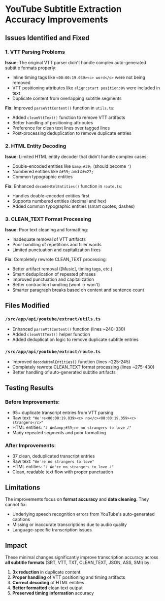 # YouTube Subtitle Extraction Accuracy Improvements

## Issues Identified and Fixed

### 1. VTT Parsing Problems
**Issue**: The original VTT parser didn't handle complex auto-generated subtitle formats properly:
- Inline timing tags like `<00:00:19.039><c> word</c>` were not being removed
- VTT positioning attributes like `align:start position:0%` were included in text
- Duplicate content from overlapping subtitle segments

**Fix**: Improved `parseVttContent()` function in `utils.ts`:
- Added `cleanVttText()` function to remove VTT artifacts
- Better handling of positioning attributes
- Preference for clean text lines over tagged lines
- Post-processing deduplication to remove duplicate entries

### 2. HTML Entity Decoding
**Issue**: Limited HTML entity decoder that didn't handle complex cases:
- Double-encoded entities like `&amp;#39;` (should become `'`)
- Numbered entities like `&#39;` and `&#x27;`
- Common typographic entities

**Fix**: Enhanced `decodeHtmlEntities()` function in `route.ts`:
- Handles double-encoded entities first
- Supports numbered entities (decimal and hex)
- Added common typographic entities (smart quotes, dashes)

### 3. CLEAN_TEXT Format Processing
**Issue**: Poor text cleaning and formatting:
- Inadequate removal of VTT artifacts
- Poor handling of repetitions and filler words
- Limited punctuation and capitalization fixes

**Fix**: Completely rewrote CLEAN_TEXT processing:
- Better artifact removal ([Music], timing tags, etc.)
- Smart deduplication of repeated phrases
- Improved punctuation and capitalization
- Better contraction handling (wont → won't)
- Smarter paragraph breaks based on content and sentence count

## Files Modified

### `/src/app/api/youtube/extract/utils.ts`
- Enhanced `parseVttContent()` function (lines ~240-330)
- Added `cleanVttText()` helper function
- Added deduplication logic to remove duplicate subtitle entries

### `/src/app/api/youtube/extract/route.ts`
- Improved `decodeHtmlEntities()` function (lines ~225-245)
- Completely rewrote CLEAN_TEXT format processing (lines ~275-430)
- Better handling of auto-generated subtitle artifacts

## Testing Results

### Before Improvements:
- 95+ duplicate transcript entries from VTT parsing
- Raw text: `"We're<00:00:19.039><c> no</c><00:00:19.359><c> strangers</c>"`
- HTML entities: `"♪ We&amp;#39;re no strangers to love ♪"`
- Many repeated segments and poor formatting

### After Improvements:
- 37 clean, deduplicated transcript entries
- Raw text: `"We're no strangers to love"`
- HTML entities: `"♪ We're no strangers to love ♪"`
- Clean, readable text flow with proper punctuation

## Limitations

The improvements focus on **format accuracy** and **data cleaning**. They cannot fix:
- Underlying speech recognition errors from YouTube's auto-generated captions
- Missing or inaccurate transcriptions due to audio quality
- Language-specific transcription issues

## Impact

These minimal changes significantly improve transcription accuracy across **all subtitle formats** (SRT, VTT, TXT, CLEAN_TEXT, JSON, ASS, SMI) by:
1. **3x reduction** in duplicate content
2. **Proper handling** of VTT positioning and timing artifacts  
3. **Correct decoding** of HTML entities
4. **Better formatted** clean text output
5. **Preserved timing information** accuracy
